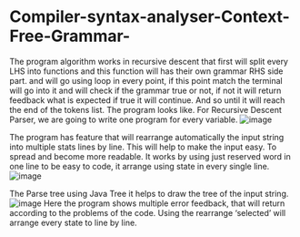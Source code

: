 # Compiler-syntax-analyser-Context-Free-Grammar-
The program algorithm works in recursive descent that first will split every LHS into functions and this function will has their own grammar RHS side part. and will go using loop in every point, if this point match the terminal will go into it and will check if the grammar true or not,  if not it will return feedback what is expected if true it will continue. And so until it will reach the end of the tokens list.  The program looks like. For Recursive Descent Parser, we are going to write one program for every variable. 
![image](https://user-images.githubusercontent.com/36963951/169839814-8c186eed-515f-4dfe-b92b-35ee2eff1b05.png)

 
The program has feature that will rearrange automatically the input string into multiple stats lines by line.
This will help to make the input easy. To spread and become more readable.
It works by using just reserved word in one line to be easy to code, it arrange using state in every single line.
![image](https://user-images.githubusercontent.com/36963951/169840009-a3421d07-a3f8-4be6-9fcf-355aa55087f5.png)


The Parse tree using Java Tree it helps to draw the tree of the input string.
![image](https://user-images.githubusercontent.com/36963951/169840064-4fd00aea-af5e-4523-8c06-a9688f1c01e7.png)
Here the program shows multiple error feedback, that will return according to the problems of the code.
Using the rearrange ‘selected’ will arrange every state to line by line.

